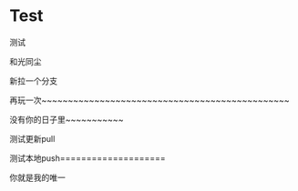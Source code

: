 ﻿# Test
测试

和光同尘

新拉一个分支

再玩一次~~~~~~~~~~~~~~~~~~~~~~~~~~~~~~~~~~~~~~~~~~~~~~~

没有你的日子里~~~~~~~~~~~

测试更新pull

测试本地push====================

你就是我的唯一